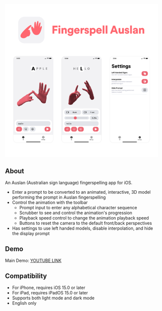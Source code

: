 ![page](Assets/page.png)

## About

An Auslan (Australian sign language) fingerspelling app for iOS.

* Enter a prompt to be converted to an animated, interactive, 3D model performing the prompt in Auslan fingerspelling
* Control the animation with the toolbar
    * Prompt input to enter any alphabetical character sequence
    * Scrubber to see and control the animation's progression
    * Playback speed control to change the animation playback speed
    * Buttons to reset the camera to the default front/back perspectives
* Has settings to use left handed models, disable interpolation, and hide the display prompt

## Demo

Main Demo: [YOUTUBE LINK](https://youtu.be/VK7Qs1gYWZs?si=i_Iq1wYRQJqp7nX6)

## Compatibility

* For iPhone, requires iOS 15.0 or later
* For iPad, requires iPadOS 15.0 or later
* Supports both light mode and dark mode
* English only

